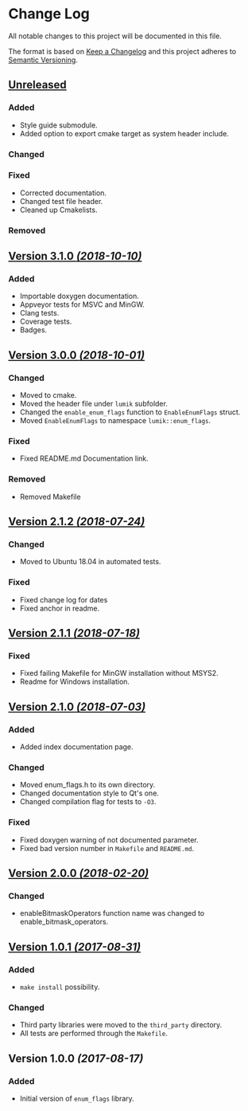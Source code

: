 # Change Log
All notable changes to this project will be documented in this file.

The format is based on [Keep a Changelog](http://keepachangelog.com/) 
and this project adheres to [Semantic Versioning](http://semver.org/).


## [Unreleased](https://github.com/lumik/enum_flags/compare/master...develop)


### Added

- Style guide submodule.
- Added option to export cmake target as system header include.


### Changed


### Fixed

- Corrected documentation.
- Changed test file header.
- Cleaned up Cmakelists.


### Removed


## [Version 3.1.0 *(2018-10-10)*](https://github.com/lumik/enum_flags/compare/v3.0.0...v3.1.0)


### Added

- Importable doxygen documentation.
- Appveyor tests for MSVC and MinGW.
- Clang tests.
- Coverage tests.
- Badges.


## [Version 3.0.0 *(2018-10-01)*](https://github.com/lumik/enum_flags/compare/v2.1.2...v3.0.0)


### Changed

- Moved to cmake.
- Moved the header file under `lumik` subfolder.
- Changed the `enable_enum_flags` function to `EnableEnumFlags` struct.
- Moved `EnableEnumFlags` to namespace `lumik::enum_flags`.


### Fixed

- Fixed README.md Documentation link.


### Removed

- Removed Makefile


## [Version 2.1.2 *(2018-07-24)*](https://github.com/lumik/enum_flags/compare/v2.1.1...v2.1.2)


### Changed

- Moved to Ubuntu 18.04 in automated tests.


### Fixed

- Fixed change log for dates
- Fixed anchor in readme.


## [Version 2.1.1 *(2018-07-18)*](https://github.com/lumik/enum_flags/compare/v2.1.0...v2.1.1)


### Fixed
- Fixed failing Makefile for MinGW installation without MSYS2.
- Readme for Windows installation.


## [Version 2.1.0 *(2018-07-03)*](https://github.com/lumik/enum_flags/compare/v2.0.0...v2.1.0)


### Added

- Added index documentation page.


### Changed

- Moved enum_flags.h to its own directory.
- Changed documentation style to Qt's one.
- Changed compilation flag for tests to `-O3`.


### Fixed

- Fixed doxygen warning of not documented parameter.
- Fixed bad version number in `Makefile` and `README.md`.


## [Version 2.0.0 *(2018-02-20)*](https://github.com/lumik/enum_flags/compare/v1.0.1...v2.0.0)


### Changed

- enableBitmaskOperators function name was changed to enable_bitmask_operators.


## [Version 1.0.1 *(2017-08-31)*](https://github.com/lumik/enum_flags/compare/v1.0.0...v1.0.1)


### Added

- `make install` possibility.


### Changed

- Third party libraries were moved to the `third_party` directory.
- All tests are performed through the `Makefile`.


## Version 1.0.0 *(2017-08-17)*


### Added
- Initial version of `enum_flags` library.
